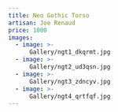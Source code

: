 ```yaml
---
title: Neo Gothic Torso
artisan: Joe Renaud
price: 1000
images:
  - image: >-
      Gallery/ngt1_dkqrmt.jpg
  - image: >-
      Gallery/ngt2_ud3qsn.jpg
  - image: >-
      Gallery/ngt3_zdncyv.jpg
  - image: >-
      Gallery/ngt4_qrtfqf.jpg
---
```


